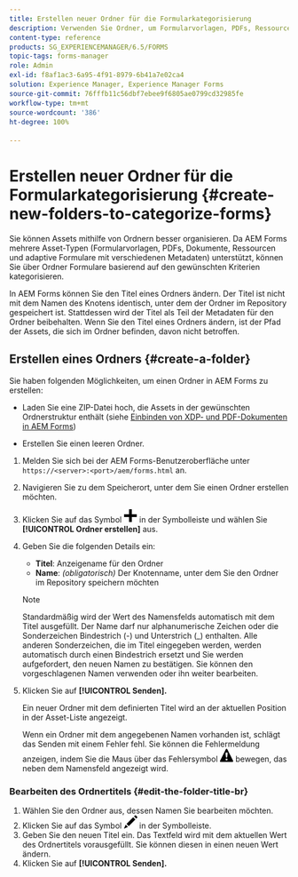 ```yaml
---
title: Erstellen neuer Ordner für die Formularkategorisierung
description: Verwenden Sie Ordner, um Formularvorlagen, PDFs, Ressourcen und adaptive Formulare zu organisieren.
content-type: reference
products: SG_EXPERIENCEMANAGER/6.5/FORMS
topic-tags: forms-manager
role: Admin
exl-id: f8af1ac3-6a95-4f91-8979-6b41a7e02ca4
solution: Experience Manager, Experience Manager Forms
source-git-commit: 76fffb11c56dbf7ebee9f6805ae0799cd32985fe
workflow-type: tm+mt
source-wordcount: '386'
ht-degree: 100%

---
```


# Erstellen neuer Ordner für die Formularkategorisierung {#create-new-folders-to-categorize-forms}

Sie können Assets mithilfe von Ordnern besser organisieren. Da AEM Forms mehrere Asset-Typen (Formularvorlagen, PDFs, Dokumente, Ressourcen und adaptive Formulare mit verschiedenen Metadaten) unterstützt, können Sie über Ordner Formulare basierend auf den gewünschten Kriterien kategorisieren.

In AEM Forms können Sie den Titel eines Ordners ändern. Der Titel ist nicht mit dem Namen des Knotens identisch, unter dem der Ordner im Repository gespeichert ist. Stattdessen wird der Titel als Teil der Metadaten für den Ordner beibehalten. Wenn Sie den Titel eines Ordners ändern, ist der Pfad der Assets, die sich im Ordner befinden, davon nicht betroffen.

## Erstellen eines Ordners {#create-a-folder}

Sie haben folgenden Möglichkeiten, um einen Ordner in AEM Forms zu erstellen:

* Laden Sie eine ZIP-Datei hoch, die Assets in der gewünschten Ordnerstruktur enthält (siehe [Einbinden von XDP- und PDF-Dokumenten in AEM Forms](/help/forms/using/get-xdp-pdf-documents-aem.md))

* Erstellen Sie einen leeren Ordner.

1. Melden Sie sich bei der AEM Forms-Benutzeroberfläche unter `https://<server>:<port>/aem/forms.html` an.
1. Navigieren Sie zu dem Speicherort, unter dem Sie einen Ordner erstellen möchten.
1. Klicken Sie auf das Symbol ![aem6forms_add](assets/aem6forms_add.png) in der Symbolleiste und wählen Sie **[!UICONTROL Ordner erstellen]** aus.

1. Geben Sie die folgenden Details ein:

   * **Titel**: Anzeigename für den Ordner
   * **Name**: *(obligatorisch)* Der Knotenname, unter dem Sie den Ordner im Repository speichern möchten

   >[!NOTE]
   >
   >Standardmäßig wird der Wert des Namensfelds automatisch mit dem Titel ausgefüllt. Der Name darf nur alphanumerische Zeichen oder die Sonderzeichen Bindestrich (-) und Unterstrich (_) enthalten. Alle anderen Sonderzeichen, die im Titel eingegeben werden, werden automatisch durch einen Bindestrich ersetzt und Sie werden aufgefordert, den neuen Namen zu bestätigen. Sie können den vorgeschlagenen Namen verwenden oder ihn weiter bearbeiten.

1. Klicken Sie auf **[!UICONTROL Senden].**

   Ein neuer Ordner mit dem definierten Titel wird an der aktuellen Position in der Asset-Liste angezeigt.

   Wenn ein Ordner mit dem angegebenen Namen vorhanden ist, schlägt das Senden mit einem Fehler fehl. Sie können die Fehlermeldung anzeigen, indem Sie die Maus über das Fehlersymbol ![aem6forms_error_alert](assets/aem6forms_error_alert.png) bewegen, das neben dem Namensfeld angezeigt wird.

### Bearbeiten des Ordnertitels {#edit-the-folder-title-br}

1. Wählen Sie den Ordner aus, dessen Namen Sie bearbeiten möchten.
1. Klicken Sie auf das Symbol ![aem6forms_edit](assets/aem6forms_edit.png) in der Symbolleiste.
1. Geben Sie den neuen Titel ein. Das Textfeld wird mit dem aktuellen Wert des Ordnertitels vorausgefüllt. Sie können diesen in einen neuen Wert ändern.
1. Klicken Sie auf **[!UICONTROL Senden].**
